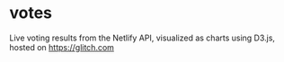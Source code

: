 # votes

Live voting results from the Netlify API, visualized as charts using D3.js, hosted on https://glitch.com

